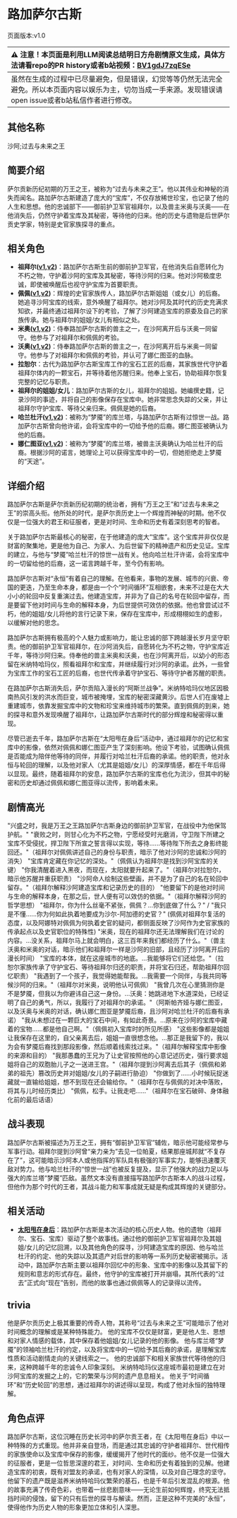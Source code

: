 # 路加萨尔古斯
页面版本:v1.0
 

| :warning: 注意！本页面是利用LLM阅读总结明日方舟剧情原文生成，具体方法请看repo的PR history或者b站视频：[BV1gdJ7zqESe](https://www.bilibili.com/video/BV1gdJ7zqESe/)         |
|:----------------------------|
| 虽然在生成的过程中已尽量避免，但是错误，幻觉等等仍然无法完全避免。所以本页面内容以娱乐为主，切勿当成一手来源。发现错误请open issue或者b站私信作者进行修改。|



## 其他名称
沙阿;过去与未来之王
## 简要介绍
萨尔贡新历纪初期的万王之王，被称为“过去与未来之王”。他以其伟业和神秘的消失而闻名。路加萨尔古斯建造了庞大的“宝库”，不仅存放稀世珍宝，也记录了他的人生和思想。他的忠诚部下——御前护卫军官祖拜尔，以及兽主米奥与沃奥——在他消失后，仍然守护着宝库及其秘密，等待他的归来。他的历史与遗物是后世萨尔贡史学家，特别是史官家族探寻的重点。
## 相关角色
-   **祖拜尔([v1](extended_char_zu_bai_er.md),[v2](../char_v3/extended_char_zu_bai_er.md))**：路加萨尔古斯生前的御前护卫军官，在他消失后自愿转化为不朽之物，守护着沙阿的宝库及其秘密，等待沙阿的归来。他对沙阿极度忠诚，即使被唤醒后也视守护宝库为首要职责。
-   **佩佩([v1](char_4058_pepe.md),[v2](../char_v3/char_4058_pepe.md))**：辉煌的史官家族传人，路加萨尔古斯姐姐（或女儿）的后裔。她追寻沙阿宝库的线索，意外唤醒了祖拜尔。她对沙阿及其时代的历史充满求知欲，并最终通过祖拜尔设下的考验，了解了沙阿建造宝库的原委及自己的家族传承。她与祖拜尔的姐姐/女儿有相似之处。
-   **米奥([v1](extended_char_mi_ao.md),[v2](../char_v3/extended_char_mi_ao.md))**：侍奉路加萨尔古斯的兽主之一，在沙阿离开后与沃奥一同留守。他参与了对祖拜尔和佩佩的考验。
-   **沃奥([v1](extended_char_wo_ao.md),[v2](../char_v3/extended_char_wo_ao.md))**：侍奉路加萨尔古斯的兽主之一，在沙阿离开后与米奥一同留守。他参与了对祖拜尔和佩佩的考验，并认可了娜仁图亚的血脉。
-   **拉恕尔**：古代为路加萨尔古斯宝库工作的宝石工匠的后裔，其家族世代守护着祖拜尔体内的一颗宝石，并等待着他苏醒归来。他奉上宝石，协助祖拜尔恢复完整的记忆与职责。
-   **祖拜尔的姐姐/女儿**：路加萨尔古斯的女儿，祖拜尔的姐姐。她编撰史籍，记录沙阿的事迹，并将自己的影像保存在宝库中。她非常思念失踪的父亲，并让祖拜尔守护宝库、等待父亲归来。佩佩是她的后裔。
-   **哈兰杜汗([v1](extended_char_ha_lan_du_han.md),[v2](../char_v3/extended_char_ha_lan_du_han.md))**：被称为“梦魇”的库兰塔，与路加萨尔古斯有过惊世一战。路加萨尔古斯曾向他许诺，会将宝库中的一切给予他的后裔。娜仁图亚被确认为他的后裔。
-   **娜仁图亚([v1](char_4138_narant.md),[v2](../char_v3/char_4138_narant.md))**：被称为“梦魇”的库兰塔，被兽主沃奥确认为哈兰杜汗的后裔。根据沙阿的诺言，她理论上可以获得宝库中的一切，但她拒绝走上梦魇的“天途”。
## 详细介绍
路加萨尔古斯是萨尔贡新历纪初期的统治者，拥有“万王之王”和“过去与未来之王”的崇高头衔。他所处的时代，是萨尔贡历史上一个辉煌而神秘的时期。他不仅仅是一位强大的君王和征服者，更是对时间、生命和历史有着深刻思考的智者。

关于路加萨尔古斯最核心的秘密，在于他建造的庞大“宝库”。这个宝库并非仅仅是财富的聚集地，更是他为自己、为家人、为后世留下的精神遗产和历史见证。宝库的建立，与他与“梦魇”哈兰杜汗的惊世一战有关。他向哈兰杜汗许诺，会将宝库中的一切留给他的后裔，这一诺言跨越千年，至今仍有影响。

路加萨尔古斯对“永恒”有着自己的理解。在他看来，事物的发展、城市的兴衰、帝国的更迭，乃至生命本身，都是由一个个“时间循环”互相嵌套，未来不过是在大大小小的轮回中反复重演过去。他建造宝库，并非为了自己的名号在轮回中留存，而是要留下他对时间与生命的解释本身，为后世提供可效仿的依据。他也曾尝试过不朽，他的姐姐/女儿将他的言行记录下来，保存在宝库中，形成栩栩如生的虚影，以缓解对他的思念。

路加萨尔古斯拥有极高的个人魅力或影响力，能让忠诚的部下跨越漫长岁月坚守职责。他的御前护卫军官祖拜尔，在沙阿消失后，自愿转化为不朽之物，守护宝库近千年，等待沙阿归来。侍奉他的兽主米奥和沃奥，也在沙阿离开后，以幼小的形态留在米纳特哈玛仪，照看祖拜尔和宝库，并继续履行对沙阿的承诺。此外，一些曾为宝库工作的宝石工匠的后裔，也世代传承着守护宝石、等待守护者苏醒的职责。

在路加萨尔古斯消失后，萨尔贡陷入漫长的“阿斯兰战争”。米纳特哈玛仪地区因极南热风引发的洪水而巨变，城市被掩埋，宝库的秘密深藏黄沙。后世人们在废墟上重建城市，依靠发掘宝库中的文物和珍宝来维持城市的繁荣。直到佩佩的到来，她的探寻和意外发现唤醒了祖拜尔，让路加萨尔古斯时代的部分辉煌和秘密得以重现。

尽管已逝去千年，路加萨尔古斯在“太阳甩在身后”活动中，通过祖拜尔的记忆和宝库中的影像，依然对佩佩和娜仁图亚产生了深刻影响。他设下考验，试图确认佩佩是否能成为陪伴他等待的同伴，并履行对哈兰杜汗后裔的承诺。他的职责，他对永恒与轮回的理解，以及他对家人（尤其是姐姐/女儿）的深厚情感，都在千年后得以显现。最终，随着祖拜尔的安息，路加萨尔古斯的宝库也化为流沙，但其中的秘密和历史却通过佩佩和娜仁图亚得以流传，影响着未来。
## 剧情高光
"兴盛之时，我是万王之王路加萨尔古斯身边的御前护卫军官，在战役中为他保驾护航。"
"衰败之时，则甘心化为不朽之物，宁愿经受时光磨消，守卫陛下所建之宝库不受侵扰，捍卫陛下所宣之誓言得以实现，等待......等待陛下所去之身影终能回还。"（祖拜尔对佩佩讲述自己的身份与职责，暗示了他对沙阿的忠诚和沙阿的消失）
"宝库肯定藏在你记忆的深处。"（佩佩认为祖拜尔是找到沙阿宝库的关键）
"你我清醒着进入黑夜，而现在，太阳就要升起来了。"（祖拜尔对拉恕尔，暗示他苏醒并重获职责）
"沙阿命人绘制这些壁画，并不是为了自己的名在轮回中留存。"（祖拜尔解释沙阿建造宝库和记录历史的目的）
"他要留下的是他对时间与生命的解释本身，在那之后，世人便有可以效仿的依据。"（祖拜尔解释沙阿的哲学思想）
"祖拜尔，你为什么丝毫不紧张，佩佩？...你到底做了什么？" / "我只是不懂......你为何如此执着地要成为沙尔-阿加德的史官？" (佩佩对祖拜尔复活的态度，以及阿娜特对佩佩为何执着史官的疑问，都侧面反映了沙阿作为史官家族的传承起点以及史官职位的特殊性)
"米奥，现在的祖拜尔还无法理解我们在讨论的内容。...没关系，祖拜尔马上就会明白，这三百年来我们都经历了什么。"（兽主沃奥和米奥的对话，暗示他们和祖拜尔一样是沙阿的旧部，且经历了沙阿离开后的漫长时间）
"宝库的本体，就在这座城市的地底。...我能够将它们还给您。"（拉恕尔家族传承了守护宝石、等待祖拜尔归还的职责，并将宝石归还，帮助祖拜尔回忆职责）
"我遇到了一个孩子，我觉得她能帮我。...我需要一个同伴，与我共同等候沙阿的归来。"（祖拜尔对米奥，说明他认可佩佩）
"我曾几次在心里猜测你是不是梦魇，但我以为你避讳自己这一身份。...沃奥：她跳进地下水道深处，已经证明了自己的勇气，所以，我履行了对祖拜尔的承诺。"（阿斯帕齐娅与娜仁图亚，以及沃奥与米奥的对话，确认娜仁图亚是梦魇后裔，且沙阿对哈兰杜汗的后裔有承诺）
"我从未想过在一颗巨大的宝石中间，有如此奇景。...原来在沙阿的宝库中藏着的宝物......都是他自己啊。"（佩佩初入宝库时的所见所感）
"这些影像都是姐姐让我保存在这里的，自父亲离去后，姐姐一直很想念他。...那正是我留下的，我以为会有梦魇后裔找到那段影像，然后顺着线索找过来。"（祖拜尔解释宝库中影像的来源和目的）
"我那愚蠢的王兄为了让史官按照他的心意记述历史，强行要求姐姐将自己的双胞胎儿子之一送进王宫。"（祖拜尔提到沙阿离去后其子（佩佩和弟弟的祖先）篡改历史并对姐姐/女儿的子嗣进行胁迫）
"你做到了......小时候玩捉迷藏就一直输给姐姐，想不到现在还会输给你。"（祖拜尔在与佩佩的对决中落败，将其与儿时经历类比）
"佩佩，松手。让我走吧......"（祖拜尔在宝石破碎、身体融化前的最后话语）
## 战斗表现
路加萨尔古斯被描述为万王之王，拥有“御前护卫军官”辅佐，暗示他可能经常参与军事行动。祖拜尔提到沙阿曾“亲力亲为”去见一位帕夏，结果那座城邦就“不复存在了”，这可能暗示沙阿本人或他指挥的军队具有极强的军事实力，能够迅速覆灭敌对势力。他与哈兰杜汗的“惊世一战”也被反复提及，显示了他强大的战力足以与强大的库兰塔“梦魇”匹敌。虽然文本没有直接描写路加萨尔古斯本人的战斗过程，但他作为那个时代的王者，其战斗能力和军事成就无疑是构成其辉煌的关键部分。
## 相关活动
-   **[太阳甩在身后](../stories/act35side.md)**：路加萨尔古斯是本次活动的核心历史人物。他的遗物（祖拜尔、宝石、宝库）驱动了整个故事线。通过他的御前护卫军官祖拜尔及其姐姐/女儿的记忆回溯，以及其他角色的探寻，沙阿建造宝库的原因、他与哈兰杜汗的约定、他的失踪以及其遗产对后世的影响等一系列历史秘密被揭示。活动中，路加萨尔古斯主要以祖拜尔回忆中的形象、宝库中的影像以及其留下的规则和意志的形式存在。最终，他守护的宝库被打开并崩塌，其所代表的“过去”正式向“现在”告别，而他的故事也通过佩佩等人的记录得以流传。
## trivia
他是萨尔贡历史上极其重要的传奇人物，其称号“过去与未来之王”可能暗示了他对时间概念的理解或是某种特殊能力。
他的宝库不仅仅是财富，更是他人生、思想和对家人情感的载体，其中保存着他姐姐/女儿记录的他的影像。
他与库兰塔“梦魇”的领袖哈兰杜汗的约定，以及将宝库中的一切给予其后裔的承诺，是理解宝库性质和活动剧情走向的关键线索之一。
他的忠诚部下和相关家族世代等待他的归来，这种跨越千年的忠诚令人印象深刻。
米纳特哈玛仪这座城市最初是建立在对沙阿宝库的发掘之上的，它的繁荣与沙阿的遗产息息相关。
他关于“时间循环”和“历史轮回”的思想，通过祖拜尔的讲述得以呈现，构成了他对永恒的独特理解。
## 角色点评
路加萨尔古斯，这位沉睡在历史长河中的萨尔贡王者，在《太阳甩在身后》中以一种特殊的方式重现。他并非亲自登场，而是通过其忠诚的守护者祖拜尔、世代相传的家族使命以及宝库中保存的影像，缓缓揭开了他时代的面纱。他不仅是一位强大的征服者，更是一位哲思深邃的君王，对时间、生命和历史有着独到的见解。他建造宝库的初衷，既有对盟友的承诺，也有对家人的深情，以及对自己理念的坚守。他留下的遗产既是滋养米纳特哈玛仪繁荣的基石，也是千年后引发混乱的根源。他的故事充满了传奇色彩，也带着一丝悲剧意味——无论生前如何辉煌，终究无法抵挡时间的侵蚀，留下的只有后世的探寻与解读。然而，正是这种不完美的“永恒”，使得他作为历史人物的形象更加立体和引人深思。